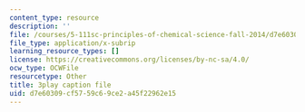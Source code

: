 ```yaml
---
content_type: resource
description: ''
file: /courses/5-111sc-principles-of-chemical-science-fall-2014/d7e60309cf5759c69ce2a45f22962e15_ZZ6jwuBJxc.vtt
file_type: application/x-subrip
learning_resource_types: []
license: https://creativecommons.org/licenses/by-nc-sa/4.0/
ocw_type: OCWFile
resourcetype: Other
title: 3play caption file
uid: d7e60309-cf57-59c6-9ce2-a45f22962e15
---
```

